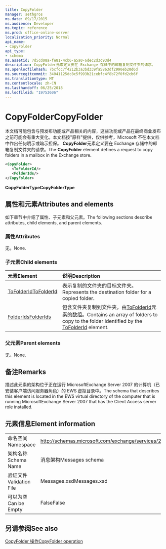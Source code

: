 ```yaml
---
title: CopyFolder
manager: sethgros
ms.date: 09/17/2015
ms.audience: Developer
ms.topic: reference
ms.prod: office-online-server
localization_priority: Normal
api_name:
- CopyFolder
api_type:
- schema
ms.assetid: 7d5cd08a-fe81-4cb6-a5a0-6dec2d3c93d4
description: CopyFolder元素定义要在 Exchange 存储中的邮箱复制文件夹的请求。
ms.openlocfilehash: 7bcfcc7f4212b3a3bd339fa5863df2990eb20d6d
ms.sourcegitcommit: 34041125dc8c5f993b21cebfc4f8b72f0fd2cb6f
ms.translationtype: MT
ms.contentlocale: zh-CN
ms.lasthandoff: 06/25/2018
ms.locfileid: "19753606"
---
```

# <a name="copyfolder"></a><span data-ttu-id="fd322-103">CopyFolder</span><span class="sxs-lookup"><span data-stu-id="fd322-103">CopyFolder</span></span>

<span data-ttu-id="fd322-104">本文档可能包含与预发布功能或产品相关的内容，这些功能或产品在最终商业发布之前可能会有重大变化。本文档按"原样"提供，仅供参考，Microsoft 不在本文档中作出任何明示或暗示担保。 **CopyFolder**元素定义要在 Exchange 存储中的邮箱复制文件夹的请求。</span><span class="sxs-lookup"><span data-stu-id="fd322-104">The **CopyFolder** element defines a request to copy folders in a mailbox in the Exchange store.</span></span> 
  
```xml
<CopyFolder>
   <ToFolderId/>
   <FolderIds/>
</CopyFolder>
```

 <span data-ttu-id="fd322-105">**CopyFolderType**</span><span class="sxs-lookup"><span data-stu-id="fd322-105">**CopyFolderType**</span></span>
## <a name="attributes-and-elements"></a><span data-ttu-id="fd322-106">属性和元素</span><span class="sxs-lookup"><span data-stu-id="fd322-106">Attributes and elements</span></span>

<span data-ttu-id="fd322-107">如下章节中介绍了属性、子元素和父元素。</span><span class="sxs-lookup"><span data-stu-id="fd322-107">The following sections describe attributes, child elements, and parent elements.</span></span>
  
### <a name="attributes"></a><span data-ttu-id="fd322-108">属性</span><span class="sxs-lookup"><span data-stu-id="fd322-108">Attributes</span></span>

<span data-ttu-id="fd322-109">无。</span><span class="sxs-lookup"><span data-stu-id="fd322-109">None.</span></span>
  
### <a name="child-elements"></a><span data-ttu-id="fd322-110">子元素</span><span class="sxs-lookup"><span data-stu-id="fd322-110">Child elements</span></span>

|<span data-ttu-id="fd322-111">**元素**</span><span class="sxs-lookup"><span data-stu-id="fd322-111">**Element**</span></span>|<span data-ttu-id="fd322-112">**说明**</span><span class="sxs-lookup"><span data-stu-id="fd322-112">**Description**</span></span>|
|:-----|:-----|
|[<span data-ttu-id="fd322-113">ToFolderId</span><span class="sxs-lookup"><span data-stu-id="fd322-113">ToFolderId</span></span>](tofolderid.md) <br/> |<span data-ttu-id="fd322-114">表示复制的文件夹的目标文件夹。</span><span class="sxs-lookup"><span data-stu-id="fd322-114">Represents the destination folder for a copied folder.</span></span>  <br/> |
|[<span data-ttu-id="fd322-115">FolderIds</span><span class="sxs-lookup"><span data-stu-id="fd322-115">FolderIds</span></span>](folderids.md) <br/> |<span data-ttu-id="fd322-116">包含文件夹复制到文件夹，由[ToFolderId](tofolderid.md)元素的数组。</span><span class="sxs-lookup"><span data-stu-id="fd322-116">Contains an array of folders to copy to the folder identified by the [ToFolderId](tofolderid.md) element.</span></span>  <br/> |
   
### <a name="parent-elements"></a><span data-ttu-id="fd322-117">父元素</span><span class="sxs-lookup"><span data-stu-id="fd322-117">Parent elements</span></span>

<span data-ttu-id="fd322-118">无。</span><span class="sxs-lookup"><span data-stu-id="fd322-118">None.</span></span>
  
## <a name="remarks"></a><span data-ttu-id="fd322-119">备注</span><span class="sxs-lookup"><span data-stu-id="fd322-119">Remarks</span></span>

<span data-ttu-id="fd322-120">描述此元素的架构位于正在运行 MicrosoftExchange Server 2007 的计算机（已安装客户端访问服务器角色）的 EWS 虚拟目录中。</span><span class="sxs-lookup"><span data-stu-id="fd322-120">The schema that describes this element is located in the EWS virtual directory of the computer that is running MicrosoftExchange Server 2007 that has the Client Access server role installed.</span></span>
  
## <a name="element-information"></a><span data-ttu-id="fd322-121">元素信息</span><span class="sxs-lookup"><span data-stu-id="fd322-121">Element information</span></span>

|||
|:-----|:-----|
|<span data-ttu-id="fd322-122">命名空间</span><span class="sxs-lookup"><span data-stu-id="fd322-122">Namespace</span></span>  <br/> |http://schemas.microsoft.com/exchange/services/2006/messages  <br/> |
|<span data-ttu-id="fd322-123">架构名称</span><span class="sxs-lookup"><span data-stu-id="fd322-123">Schema Name</span></span>  <br/> |<span data-ttu-id="fd322-124">消息架构</span><span class="sxs-lookup"><span data-stu-id="fd322-124">Messages schema</span></span>  <br/> |
|<span data-ttu-id="fd322-125">验证文件</span><span class="sxs-lookup"><span data-stu-id="fd322-125">Validation File</span></span>  <br/> |<span data-ttu-id="fd322-126">Messages.xsd</span><span class="sxs-lookup"><span data-stu-id="fd322-126">Messages.xsd</span></span>  <br/> |
|<span data-ttu-id="fd322-127">可以为空</span><span class="sxs-lookup"><span data-stu-id="fd322-127">Can be Empty</span></span>  <br/> |<span data-ttu-id="fd322-128">False</span><span class="sxs-lookup"><span data-stu-id="fd322-128">False</span></span>  <br/> |
   
## <a name="see-also"></a><span data-ttu-id="fd322-129">另请参阅</span><span class="sxs-lookup"><span data-stu-id="fd322-129">See also</span></span>



[<span data-ttu-id="fd322-130">CopyFolder 操作</span><span class="sxs-lookup"><span data-stu-id="fd322-130">CopyFolder operation</span></span>](copyfolder-operation.md)

